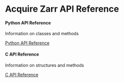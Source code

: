 # Acquire Zarr API Reference

<div class="cards">
    <div class="card">
        <h4>Python API Reference</h4>
        <p>Information on classes and methods</p>
        <a href="zarr_api" class="button">Python API Reference</a>
    </div>
    <div class="card">
        <h4>C API Reference</h4>
        <p>Information on structures and methods</p>
        <a href="c_api" class="button">C API Reference</a>
    </div>
</div>
